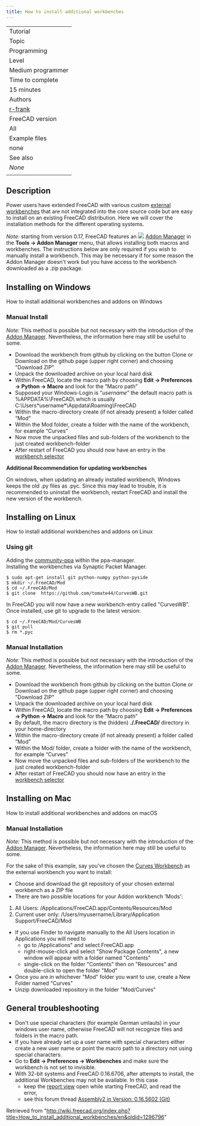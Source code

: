 ```yaml
---
title: How to install additional workbenches
---
```


|                                         |
| --------------------------------------- |
| Tutorial                                |
| Topic                                   |
| Programming                             |
| Level                                   |
| Medium programmer                       |
| Time to complete                        |
| 15 minutes                              |
| Authors                                 |
| [r-frank](/User:R-Frank "User:R-Frank") |
| FreeCAD version                         |
| All                                     |
| Example files                           |
| none                                    |
| See also                                |
| _None_                                  |
|                                         |

## Description

Power users have extended FreeCAD with various custom [external workbenches](/External_workbenches "External workbenches") that are not integrated into the core source code but are easy to install on an existing FreeCAD distribution. Here we will cover the installation methods for the different operating systems.

_Note:_ starting from version 0.17, FreeCAD features an ![](/images/Std_AddonMgr.svg) [Addon Manager](/Std_AddonMgr "Std AddonMgr") in the **Tools → Addon Manager** menu, that allows installing both macros and workbenches. The instructions below are only required if you wish to manually install a workbench. This may be necessary if for some reason the Addon Manager doesn't work but you have access to the workbench downloaded as a .zip package.

## Installing on Windows

How to install additional workbenches and addons on Windows

### Manual Install

_Note:_ This method is possible but not necessary with the introduction of the [Addon Manager](/Std_AddonMgr "Std AddonMgr"). Nevertheless, the information here may still be useful to some.

- Download the workbench from github by clicking on the button Clone or Download on the github page (upper right corner) and choosing "Download ZIP"
- Unpack the downloaded archive on your local hard disk
- Within FreeCAD, locate the macro path by choosing **Edit → Preferences → Python → Macro** and look for the ”Macro path”
- Supposed your Windows-Login is “_username_” the default macro path is %APPDATA%\FreeCAD\ which is usually C:\Users\*username\*\Appdata\Roaming\FreeCAD
- Within the macro-directory create (if not already present) a folder called “Mod”
- Within the Mod folder, create a folder with the name of the workbench, for example “Curves”
- Now move the unpacked files and sub-folders of the workbench to the just created workbench-folder
- After restart of FreeCAD you should now have an entry in the [workbench selector](/Std_Workbench "Std Workbench")

**Additional Recommendation for updating workbenches**

On windows, when updating an already installed workbench, Windows keeps the old .py files as .pyc. Since this may lead to trouble, it is recommended to uninstall the workbench, restart FreeCAD and install the new version of the workbench.

## Installing on Linux

How to install additional workbenches and addons on Linux

### Using git

Adding the [community-ppa](https://launchpad.net/~freecad-community/+archive/ubuntu/ppa) within the ppa-manager.  
Installing the workbenches via Synaptic Packet Manager.

```
$ sudo apt-get install git python-numpy python-pyside
$ mkdir ~/.FreeCAD/Mod
$ cd ~/.FreeCAD/Mod
$ git clone  https://github.com/tomate44/CurvesWB.git

```

In FreeCAD you will now have a new workbench-entry called "CurvesWB". Once installed, use git to upgrade to the latest version:

```
$ cd ~/.FreeCAD/Mod/CurvesWB
$ git pull
$ rm *.pyc

```

### Manual Installation

_Note:_ This method is possible but not necessary with the introduction of the [Addon Manager](/Std_AddonMgr "Std AddonMgr"). Nevertheless, the information here may still be useful to some.

- Download the workbench from github by clicking on the button Clone or Download on the github page (upper right corner) and choosing "Download ZIP"
- Unpack the downloaded archive on your local hard disk
- Within FreeCAD, locate the macro path by choosing **Edit → Preferences → Python → Macro** and look for the ”Macro path”
- By default, the macro directory is the (hidden) **./.FreeCAD/** directory in your home-directory
- Within the macro-directory create (if not already present) a folder called “Mod”
- Within the Mod/ folder, create a folder with the name of the workbench, for example “Curves”
- Now move the unpacked files and sub-folders of the workbench to the just created workbench-folder
- After restart of FreeCAD you should now have an entry in the [workbench selector](/Std_Workbench "Std Workbench")

## Installing on Mac

How to install additional workbenches and addons on macOS

### Manual Installation

_Note:_ This method is possible but not necessary with the introduction of the [Addon Manager](/Std_AddonMgr "Std AddonMgr"). Nevertheless, the information here may still be useful to some.

For the sake of this example, say you've chosen the [Curves Workbench](/Curves_Workbench "Curves Workbench") as the external workbench you want to install:

- Choose and download the git repository of your chosen external workbench as a ZIP file
- There are two possible locations for your Addon workbench 'Mods':

1. All Users: /Applications/FreeCAD.app/Contents/Resources/Mod
2. Current user only: /Users/myusername/Library/Application Support/FreeCAD/Mod

- If you use Finder to navigate manually to the All Users location in Applications you will need to
  - go to /Applications" and select FreeCAD.app
  - right-mouse-click and select "Show Package Contents", a new window will appear with a folder named "Contents"
  - single-click on the folder "Contents" then on "Resources" and double-click to open the folder "Mod"
- Once you are in whichever "Mod" folder you want to use, create a New Folder named "Curves"
- Unzip downloaded repository in the folder "Mod/Curves"

## General troubleshooting

- Don't use special characters (for example German umlauts) in your windows user name, otherwise FreeCAD will not recognize files and folders in the macro path.
- If you have already set up a user name with special characters either create a new user name or point the macro path to a directory not using special characters.
- Go to **Edit → Preferences → Workbenches** and make sure the workbench is not set to invisible.
- With 32-bit systems and FreeCAD 0.16.6706, after attempts to install, the additional Workbenches may not be available. In this case
  - keep the [report view](/Report_view "Report view") open while starting FreeCAD, and read the error,
  - see this forum thread [Assembly2 in Version: 0.16.5602 (Git)](http://forum.freecadweb.org/viewtopic.php?t=12839#p102933)

Retrieved from "<http://wiki.freecad.org/index.php?title=How_to_install_additional_workbenches/en&oldid=1296796>"
